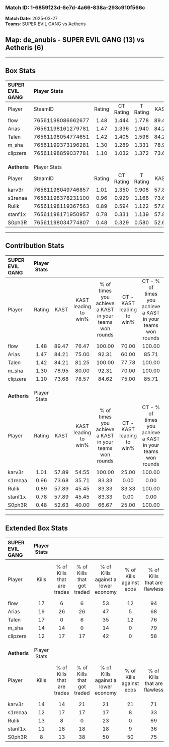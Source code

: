 ### Match ID: 1-6859f23d-6e7d-4a66-838a-293c910f566c  
**Match Date**: 2025-03-27  
**Teams**: SUPER EVIL GANG vs Aetheris  

## **Map**: de_anubis - SUPER EVIL GANG (13) vs Aetheris (6)  
---  

## Box Stats  

| **SUPER EVIL GANG** | Player Stats      |        |           |          |       |      |       |         |        |      |     |
| :- | :- | :-: | :-: | :-: | :-: | :-: | :-: | :-: | :-: | :-: | :-: |
| Player              | SteamID           | Rating | CT Rating | T Rating | KAST  | ADR  | Kills | Assists | Deaths | K/D  | HS% |
| flow                | 76561198086662677 |  1.48  |   1.444   |  1.778   | 89.47 | 81.1 |  17   |    3    |   10   | 1.70 | 17  |
| Arias               | 76561198161279781 |  1.47  |   1.336   |  1.940   | 84.21 | 93.9 |  19   |    5    |   14   | 1.36 | 63  |
| Talen               | 76561198054774651 |  1.42  |   1.405   |  1.596   | 84.21 | 83.8 |  17   |    2    |   11   | 1.55 | 70  |
| m_sha               | 76561199373196281 |  1.30  |   1.289   |  1.331   | 78.95 | 92.7 |  14   |    8    |   11   | 1.27 | 71  |
| clipzera            | 76561198859037781 |  1.10  |   1.032   |  1.372   | 73.68 | 74.6 |  12   |   10    |   12   | 1.00 | 58  |
|                     |                   |        |           |          |       |      |       |         |        |      |     |
|                     |                   |        |           |          |       |      |       |         |        |      |     |
|                     |                   |        |           |          |       |      |       |         |        |      |     |
| **Aetheris**        | Player Stats      |        |           |          |       |      |       |         |        |      |     |
| Player              | SteamID           | Rating | CT Rating | T Rating | KAST  | ADR  | Kills | Assists | Deaths | K/D  | HS% |
| karv3r              | 76561198049746857 |  1.01  |   1.350   |  0.908   | 57.89 | 74.1 |  14   |    3    |   13   | 1.08 | 64  |
| s1renaa             | 76561198378231100 |  0.96  |   0.929   |  1.168   | 73.68 | 83.4 |  12   |    4    |   17   | 0.71 | 75  |
| RuIik               | 76561198119367563 |  0.89  |   0.594   |  1.122   | 57.89 | 76.4 |  13   |    4    |   16   | 0.81 | 69  |
| stanf1x             | 76561198171950957 |  0.78  |   0.331   |  1.139   | 57.89 | 64.2 |  11   |    2    |   15   | 0.73 | 63  |
| S0ph3R              | 76561198034774807 |  0.48  |   0.329   |  0.580   | 52.63 | 50.2 |   8   |    2    |   18   | 0.44 | 37  |
---  

## Contribution Stats  

| **SUPER EVIL GANG** | Player Stats |       |                      |                                                        |                           |                                                             |                          |                                                            |
| :- | :-: | :-: | :-: | :-: | :-: | :-: | :-: | :-: |
| Player              |    Rating    | KAST  | KAST leading to win% | % of times you achieve a KAST in your teams won rounds | CT - KAST leading to win% | CT - % of times you achieve a KAST in your teams won rounds | T - KAST leading to win% | T - % of times you achieve a KAST in your teams won rounds |
| flow                |     1.48     | 89.47 |        76.47         |                         100.00                         |           70.00           |                           100.00                            |          85.71           |                           100.00                           |
| Arias               |     1.47     | 84.21 |        75.00         |                         92.31                          |           60.00           |                            85.71                            |          100.00          |                           100.00                           |
| Talen               |     1.42     | 84.21 |        81.25         |                         100.00                         |           77.78           |                           100.00                            |          85.71           |                           100.00                           |
| m_sha               |     1.30     | 78.95 |        80.00         |                         92.31                          |           70.00           |                           100.00                            |          100.00          |                           83.33                            |
| clipzera            |     1.10     | 73.68 |        78.57         |                         84.62                          |           75.00           |                            85.71                            |          83.33           |                           83.33                            |
|                     |              |       |                      |                                                        |                           |                                                             |                          |                                                            |
|                     |              |       |                      |                                                        |                           |                                                             |                          |                                                            |
|                     |              |       |                      |                                                        |                           |                                                             |                          |                                                            |
| **Aetheris**        | Player Stats |       |                      |                                                        |                           |                                                             |                          |                                                            |
| Player              |    Rating    | KAST  | KAST leading to win% | % of times you achieve a KAST in your teams won rounds | CT - KAST leading to win% | CT - % of times you achieve a KAST in your teams won rounds | T - KAST leading to win% | T - % of times you achieve a KAST in your teams won rounds |
| karv3r              |     1.01     | 57.89 |        54.55         |                         100.00                         |           25.00           |                           100.00                            |          71.43           |                           100.00                           |
| s1renaa             |     0.96     | 73.68 |        35.71         |                         83.33                          |           0.00            |                            0.00                             |          50.00           |                           100.00                           |
| RuIik               |     0.89     | 57.89 |        45.45         |                         83.33                          |           33.33           |                           100.00                            |          50.00           |                           80.00                            |
| stanf1x             |     0.78     | 57.89 |        45.45         |                         83.33                          |           0.00            |                            0.00                             |          62.50           |                           100.00                           |
| S0ph3R              |     0.48     | 52.63 |        40.00         |                         66.67                          |           25.00           |                           100.00                            |          50.00           |                           60.00                            |
---  

## Extended Box Stats  

| **SUPER EVIL GANG** | Player Stats |                            |                            |                                    |                         |                              |                                 |        |                             |                                     |                          |                               |                            |
| :- | :-: | :-: | :-: | :-: | :-: | :-: | :-: | :-: | :-: | :-: | :-: | :-: | :-: |
| Player              |    Kills     | % of Kills that are trades | % of Kills that got traded | % of Kills against a lower economy | % of Kills against ecos | % of Kills that are flawless | % of Kills that are close duels | Deaths | % of Deaths that get traded | % of Deaths against a lower economy | % of Deaths against ecos | % of Deaths that are flawless | % of Deaths that are close |
| flow                |      17      |             6              |             6              |                 53                 |           12            |              94              |                0                |   10   |             30              |                 30                  |            0             |              90               |             10             |
| Arias               |      19      |             26             |             26             |                 47                 |            5            |              68              |                5                |   14   |             21              |                 21                  |            0             |              50               |             7              |
| Talen               |      17      |             0              |             6              |                 35                 |           12            |              76              |                6                |   11   |             18              |                 36                  |            0             |              45               |             0              |
| m_sha               |      14      |             14             |             0              |                 14                 |            0            |              79              |                0                |   11   |              0              |                 45                  |            9             |              55               |             18             |
| clipzera            |      12      |             17             |             17             |                 42                 |            0            |              58              |                8                |   12   |             17              |                 17                  |            8             |              50               |             8              |
|                     |              |                            |                            |                                    |                         |                              |                                 |        |                             |                                     |                          |                               |                            |
|                     |              |                            |                            |                                    |                         |                              |                                 |        |                             |                                     |                          |                               |                            |
|                     |              |                            |                            |                                    |                         |                              |                                 |        |                             |                                     |                          |                               |                            |
| **Aetheris**        | Player Stats |                            |                            |                                    |                         |                              |                                 |        |                             |                                     |                          |                               |                            |
| Player              |    Kills     | % of Kills that are trades | % of Kills that got traded | % of Kills against a lower economy | % of Kills against ecos | % of Kills that are flawless | % of Kills that are close duels | Deaths | % of Deaths that get traded | % of Deaths against a lower economy | % of Deaths against ecos | % of Deaths that are flawless | % of Deaths that are close |
| karv3r              |      14      |             14             |             21             |                 21                 |           21            |              71              |                0                |   13   |             15              |                  8                  |            8             |              69               |             8              |
| s1renaa             |      12      |             17             |             17             |                 17                 |            8            |              33              |                8                |   17   |             24              |                 12                  |            6             |              76               |             6              |
| RuIik               |      13      |             8              |             0              |                 23                 |            0            |              69              |               15                |   16   |              6              |                 13                  |            13            |              75               |             0              |
| stanf1x             |      11      |             18             |             18             |                 18                 |            9            |              36              |                9                |   15   |             13              |                 13                  |            13            |              67               |             7              |
| S0ph3R              |      8       |             13             |             38             |                 50                 |           50            |              75              |               13                |   18   |              0              |                 11                  |            11            |              89               |             0              |
